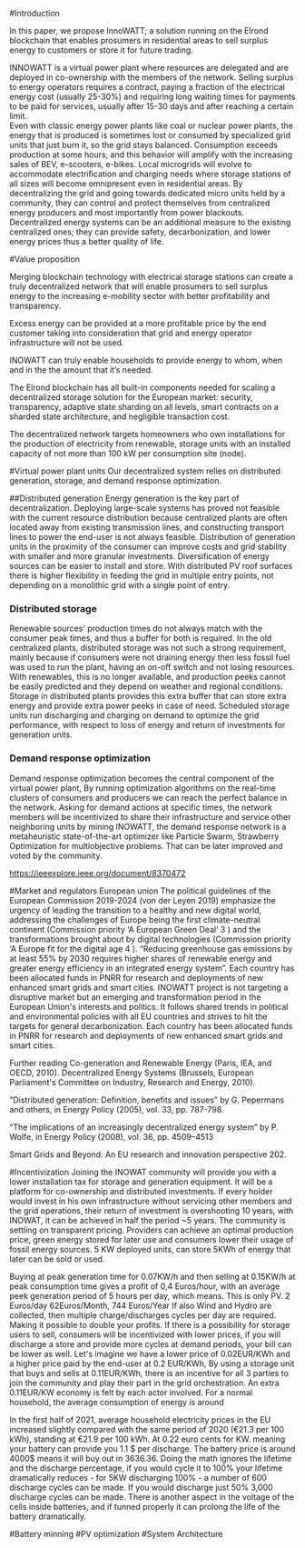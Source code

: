 #Introduction

In this paper, we propose InnoWATT; a solution running on the Elrond blockchain that enables prosumers in residential areas to sell surplus energy to customers or store it for future trading.

INNOWATT is a virtual power plant where resources are delegated and are deployed in co-ownership with the members of the network.
	Selling surplus to energy operators requires a contract, paying a fraction of the electrical energy cost (usually 25-30%) and requiring long waiting times for payments to be paid for services, usually after 15-30 days and after reaching a certain limit.  
Even with classic energy power plants like coal or nuclear power plants, the energy that is produced is sometimes lost or consumed by specialized grid units that just burn it, so the grid stays balanced. Consumption exceeds production at some hours, and this behavior will amplify with the increasing sales of BEV, e-scooters, e-bikes.
	Local microgrids will evolve to accommodate electrification and charging needs where storage stations of all sizes will become omnipresent even in residential areas. By decentralizing the grid and going towards dedicated micro units held by a community, they can control and protect themselves from centralized energy producers and most importantly from power blackouts. 
Decentralized energy systems can be an additional measure to the existing centralized ones; they can provide safety, decarbonization, and lower energy prices thus a better quality of life.

#Value proposition

Merging blockchain technology with electrical storage stations can create a truly decentralized network that will enable prosumers to sell surplus energy to the increasing e-mobility sector with better profitability and transparency.

Excess energy can be provided at a more profitable price by the end customer 
taking into consideration that grid and energy operator infrastructure will not be used.

INOWATT can truly enable households to provide energy to whom, when and in the 
the amount that it’s needed.

The Elrond blockchain has all built-in components needed for scaling a decentralized storage solution for the European market: security, transparency, adaptive state sharding on all levels, smart contracts on a sharded state architecture, and negligible transaction cost.


The decentralized network targets homeowners who own installations for the production of electricity from renewable, storage units with an installed capacity of not more than 100 kW per consumption site (node). 

#Virtual power plant units
Our decentralized system relies on distributed generation, storage, and demand response optimization.

##Distributed generation
Energy generation is the key part of decentralization. Deploying large-scale systems has proved not feasible with the current resource distribution because centralized plants are often located away from existing transmission lines, and constructing transport lines to power the end-user is not always feasible. 
Distribution of generation units in the proximity of the consumer can improve costs and grid stability with smaller and more granular investments. Diversification of energy sources can be easier to install and store. With distributed PV roof surfaces there is higher flexibility in feeding the grid in multiple entry points, not depending on a monolithic grid with a single point of entry. 

### Distributed storage
Renewable sources' production times do not always match with the consumer peak times, and thus a buffer for both is required. In the old centralized plants, distributed storage was not such a strong requirement, mainly because if consumers were not draining energy then less fossil fuel was used to run the plant, having an on-off switch and not losing resources. 
With renewables, this is no longer available, and production peeks cannot be easily predicted and they depend on weather and regional conditions. Storage in distributed plants provides this extra buffer  that can store extra energy and provide extra power peeks in case of need. 
Scheduled storage units run discharging and charging on demand to optimize the grid performance, with respect to loss of energy and return of investments for generation units.
### Demand response optimization
Demand response optimization becomes the central component of the virtual power plant, By running optimization algorithms on the real-time clusters of consumers and producers we can reach the perfect balance in the network. Asking for demand actions at specific times, the network members will be incentivized to share their infrastructure and service other neighboring units by mining INOWATT, the demand response network is a metaheuristic state-of-the-art optimizer like Particle Swarm,  Strawberry Optimization for multiobjective problems. That can be later improved and voted by the community. 

https://ieeexplore.ieee.org/document/8370472

#Market and regulators
European union
The political guidelines of the European Commission 2019-2024 (von der Leyen 2019) emphasize the urgency of leading the transition to a healthy and new digital world, addressing the challenges of Europe being the first climate-neutral continent (Commission priority ‘A European Green Deal’ 3 ) and the transformations brought about by digital technologies (Commission priority ‘A Europe fit for the digital age 4 ). “Reducing greenhouse gas emissions by at least 55% by 2030 requires higher shares of renewable energy and greater energy efficiency in an integrated energy system”. 
	Each country has been allocated funds in PNRR  for research and deployments of new enhanced smart grids and smart cities. INOWATT project is not targeting a disruptive market but an emerging and transformation period in the European Union's interests and politics. It follows shared trends in political and environmental policies with all EU countries and strives to hit the targets for general decarbonization. Each country has been allocated funds in PNRR  for research and deployments of new enhanced smart grids and smart cities.

Further reading
Co-generation and Renewable Energy (Paris, IEA, and OECD, 2010).
Decentralized Energy Systems (Brussels, European Parliament's Committee on Industry, Research and Energy,
2010).

“Distributed generation: Definition, benefits and issues” by G. Pepermans and others, in Energy Policy (2005), vol.
33, pp. 787-798.

“The implications of an increasingly decentralized energy system” by P. Wolfe, in Energy Policy (2008), vol. 36, pp.
4509–4513


Smart Grids and Beyond: An EU research and innovation perspective 202.

#Incentivization
Joining the INOWAT community will provide you with a lower installation tax for storage and generation equipment. It will be a platform for co-ownership and distributed investments.
 If every holder would invest in his own infrastructure without servicing other members and the grid operations, their return of investment is overshooting 10 years, with INOWAT, it can be achieved in half the period ~5 years. 
The community is settling on transparent pricing. Providers can achieve an optimal production price, green energy stored for later use and consumers lower their usage of fossil energy sources.
5 KW deployed units, can store 5KWh of energy that later can be sold or used.

 Buying at peak generation time for 0.07KW/h  and then selling at 0.15KW/h at peak consumption time gives a profit of 0,4 Euros/hour, with an average peek generation period of 5 hours per day, which means. This is only PV.
2 Euros/day
62Euros/Month,
744 Euros/Year
If also Wind and Hydro are collected, then multiple charge/discharges cycles per day are required. Making it possible to double your profits.
If there is a possibility for storage users to sell, consumers will be incentivized with lower prices, if you will discharge a store and provide more cycles at demand periods, your bill can be lower as well.
Let's imagine we have a lower price of 0.02EUR/KWh and a higher price paid by the end-user at 0.2 EUR/KWh,  By using a storage unit that buys and sells at 0.11EUR/KWh, there is an incentive for all 3 parties to join the community and play their part in the grid orchestration. An extra 0.11EUR/KW economy is felt by each actor involved.
For a normal household, the average consumption of energy is around 


In the first half of 2021, average household electricity prices in the EU increased slightly compared with the same period of 2020 (€21.3 per 100 kWh), standing at €21.9 per 100 kWh. At 0.22 euro cents for KW.  meaning your battery can provide you 1.1 $ per discharge. The battery price is around 4000$ means it will buy out in 3636.36. Doing the math ignores the lifetime and the discharge percentage, if you would cycle it to 100% your lifetime dramatically reduces - for 5KW discharging 100% - a number of 600 discharge cycles can be made. If you would discharge just 50% 3,000 discharge cycles can be made. There is another aspect in the voltage of the cells inside batteries, and if tunned properly it can prolong the life of the battery dramatically.


#Battery minning 
#PV optimization
#System Architecture


